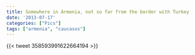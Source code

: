 ```yaml
---
title: Somewhere in Armenia, not so far from the border with Turkey
date: '2013-07-17'
categories: ["Pics"]
tags: ["armenia", "caucasus"]
---
```


{{< tweet 358593991622664194 >}}

